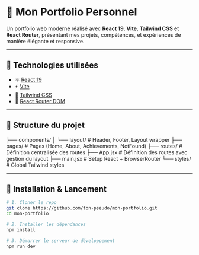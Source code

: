 # 💼 Mon Portfolio Personnel

Un portfolio web moderne réalisé avec **React 19**, **Vite**, **Tailwind CSS** et **React Router**, présentant mes projets, compétences, et expériences de manière élégante et responsive.

---

## 🚀 Technologies utilisées

- ⚛️ [React 19](https://react.dev/)
- ⚡ [Vite](https://vitejs.dev/)
- 🎨 [Tailwind CSS](https://tailwindcss.com/)
- 🧭 [React Router DOM](https://reactrouter.com/)

---

## 📁 Structure du projet

├── components/
│ └── layout/ # Header, Footer, Layout wrapper
├── pages/ # Pages (Home, About, Achievements, NotFound)
├── routes/ # Définition centralisée des routes
├── App.jsx # Définition des routes avec gestion du layout
├── main.jsx # Setup React + BrowserRouter
└── styles/ # Global Tailwind styles

---

## 🔧 Installation & Lancement

```bash
# 1. Cloner le repo
git clone https://github.com/ton-pseudo/mon-portfolio.git
cd mon-portfolio

# 2. Installer les dépendances
npm install

# 3. Démarrer le serveur de développement
npm run dev